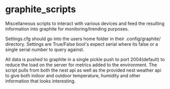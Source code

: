 graphite_scripts
================

Miscellaneous scripts to interact with various devices and feed the resulting information into graphite for monitoring/trending purposes.

Settings.cfg should go into the users home folder in their .config/graphite/ directory. Settings are True/False bool's expect serial where its false or a single serial number to query against.

All data is pushed to graphite in a single pickle push to port 2004(default) to reduce the load on the server for metrics added to the environment. The script pulls from both the nest api as well as the provided nest weather api to give both indoor and outdoor temperature, humidity and other information that looks interesting.
